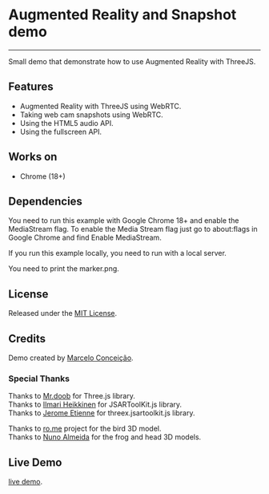 # Augmented Reality and Snapshot demo #

---

Small demo that demonstrate how to use Augmented Reality with ThreeJS.


## Features ##

* Augmented Reality with ThreeJS using WebRTC.
* Taking web cam snapshots using WebRTC.
* Using the HTML5 audio API.
* Using the fullscreen API.


## Works on ##

* Chrome (18+)


## Dependencies ##

You need to run this example with Google Chrome 18+ and enable the MediaStream flag. To enable the Media Stream flag just go to about:flags in Google Chrome and find Enable MediaStream.

If you run this example locally, you need to run with a local server.

You need to print the marker.png.


## License ##

Released under the [MIT License](http://www.opensource.org/licenses/mit-license.php).


## Credits ##

Demo created by [Marcelo Conceição](https://github.com/marcelombc).

### Special Thanks ###

Thanks to [Mr.doob](http://github.com/mrdoob) for Three.js library.   
Thanks to [Ilmari Heikkinen](https://github.com/kig) for JSARToolKit.js library.   
Thanks to [Jerome Etienne](https://github.com/jeromeetienne) for threex.jsartoolkit.js library.   

Thanks to [ro.me](http://ro.me) project for the bird 3D model.   
Thanks to [Nuno Almeida](shulapix@hotmail.com) for the frog and head 3D models.


## Live Demo ##

[live demo](http://marcelombc.github.com/Augmented-Reality-Demo/).
